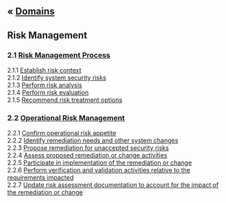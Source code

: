 &laquo; [Domains](../index.md)
---
## Risk Management

### 2.1 [Risk Management Process](task-2.1.md) 
2.1.1 [Establish risk context][211]  
2.1.2 [Identify system security risks ][212]  
2.1.3 [Perform risk analysis ][213]  
2.1.4 [Perform risk evaluation][214]  
2.1.5 [Recommend risk treatment options][215]  

### 2.2 [Operational Risk Management](task-2.2.md)
2.2.1 [Confirm operational risk appetite][221]  
2.2.2 [Identify remediation needs and other system changes][222]   
2.2.3 [Propose remediation for unaccepted security risks][223]   
2.2.4 [Assess proposed remediation or change activities ][224]  
2.2.5 [Participate in implementation of the remediation or change][225]   
2.2.6 [Perform verification and validation activities relative to the requirements impacted][226]   
2.2.7 [Update risk assessment documentation to account for the impact of the remediation or change][227]  


[211]: task-2.1.md#211-establish-risk-context
[212]: task-2.1.md#211-establish-risk-context
[213]: task-2.1.md#213-perform-risk-analysis
[214]: task-2.1.md#214-perform-risk-evaluation
[215]: task-2.1.md#215
[221]: task-2.2.md#221
[222]: task-2.2.md#222
[223]: task-2.2.md#223
[224]: task-2.2.md#224
[225]: task-2.2.md#225
[226]: task-2.2.md#226
[227]: task-2.2.md#227
<!--stackedit_data:
eyJoaXN0b3J5IjpbLTE3MDI2ODIwMDJdfQ==
-->